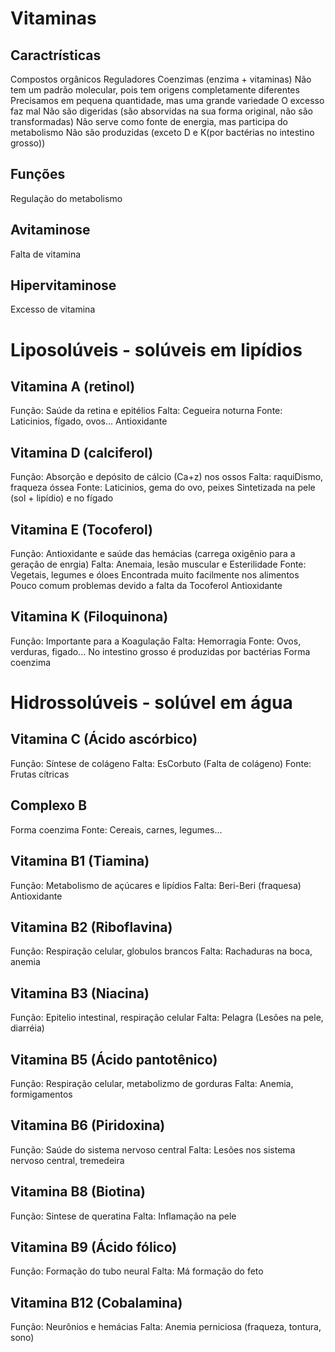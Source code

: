 # Vitaminas

## Caractrísticas
Compostos orgânicos
Reguladores
Coenzimas (enzima + vitaminas)
Não tem um padrão molecular, pois tem origens completamente diferentes
Precisamos em pequena quantidade, mas uma grande variedade
O excesso faz mal
Não são digeridas (são absorvidas na sua forma original, não são transformadas)
Não serve como fonte de energia, mas participa do metabolismo
Não são produzidas (exceto D e K(por bactérias no intestino grosso))
    
## Funções
Regulação do metabolismo

## Avitaminose
Falta de vitamina

## Hipervitaminose
Excesso de vitamina

# Liposolúveis - solúveis em lipídios

## Vitamina A (retinol)
Função: Saúde da retina e epitélios
Falta: Cegueira noturna
Fonte: Laticinios, fígado, ovos...
Antioxidante

## Vitamina D (calciferol) 
Função: Absorção e depósito de cálcio (Ca+z) nos ossos 
Falta: raquiDismo, fraqueza óssea 
Fonte: Laticinios, gema do ovo, peixes 
Sintetizada na pele (sol + lipídio) e no fígado

## Vitamina E (Tocoferol)
Função: Antioxidante e saúde das hemácias (carrega oxigênio para a geração de enrgia)
Falta: Anemaia, lesão muscular e Esterilidade
Fonte: Vegetais, legumes e óloes
Encontrada muito facilmente nos alimentos
Pouco comum problemas devido a falta da Tocoferol
Antioxidante

## Vitamina K (Filoquinona)
Função: Importante para a Koagulação
Falta: Hemorragia
Fonte: Ovos, verduras, figado...
No intestino grosso é produzidas por bactérias
Forma coenzima

# Hidrossolúveis - solúvel em água

## Vitamina C (Ácido ascórbico)
Função: Síntese de colágeno
Falta: EsCorbuto (Falta de colágeno)
Fonte: Frutas cítricas

## Complexo B
Forma coenzima
Fonte: Cereais, carnes, legumes...

## Vitamina B1 (Tiamina)
Função: Metabolismo de açúcares e lipídios
Falta: Beri-Beri (fraquesa)
Antioxidante

## Vitamina B2 (Riboflavina)
Função: Respiração celular, globulos brancos
Falta: Rachaduras na boca, anemia

## Vitamina B3 (Niacina)
Função: Epitelio intestinal, respiração celular
Falta: Pelagra (Lesões na pele, diarréia)

## Vitamina B5 (Ácido pantotênico)
Função: Respiração celular, metabolizmo de gorduras
Falta: Anemia, formigamentos

## Vitamina B6 (Piridoxina)
Função: Saúde do sistema nervoso central
Falta: Lesões nos sistema nervoso central, tremedeira

## Vitamina B8 (Biotina)
Função: Sintese de queratina
Falta: Inflamação na pele

## Vitamina B9 (Ácido fólico)
Função: Formação do tubo neural
Falta: Má formação do feto

## Vitamina B12 (Cobalamina)
Função: Neurônios e hemácias
Falta: Anemia perniciosa (fraqueza, tontura, sono)

